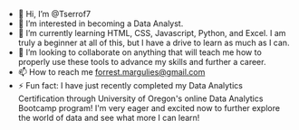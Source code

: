 - 👋 Hi, I’m @Tserrof7
- 👀 I’m interested in becoming a Data Analyst.
- 🌱 I’m currently learning HTML, CSS, Javascript, Python, and Excel. I am truly a beginner at all of this, but I have a drive to learn as much as I can.
- 💞️ I’m looking to collaborate on anything that will teach me how to properly use these tools to advance my skills and further a career.
- 📫 How to reach me forrest.margulies@gmail.com
- ⚡ Fun fact: I have just recently completed my Data Analytics Certification through University of Oregon's online Data Analytics Bootcamp program! I'm very eager and excited now to further explore the world of data and see what more I can learn!

